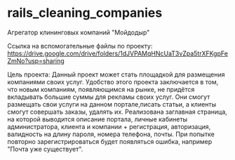 # rails_cleaning_companies

Агрегатор клининговых компаний "Мойдодыр"

Ссылка на вспомогательные файлы по проекту: https://drive.google.com/drive/folders/1dJVPAMqHNcUaT3vZpa5trXFKgpFeZmNo?usp=sharing

Цель проекта:
Данный проект может стать площадкой для размещения компаниями своих услуг. Удобство этого проекта заключается в том, что новым компаниям, появляющимся на рынке, не придётся вкладывать большие суммы для рекламы своих услуг. Они смогут размещать свои услуги на данном портале,писать статьи, а клиенты смогут совершать заказы, удалять их.
Реализована заглавная страница, на которой выводится описание портала, личные кабинеты администратора, клиента и компании + регистрация, авторизация, валидность на длину пароля, номера телефона, почты. 
При попытке повторно зарегистрироваться будет появляться ошибка, например "Почта уже существует".
